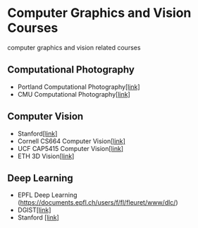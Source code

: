 # Computer Graphics and Vision Courses
computer graphics and vision related courses

## Computational Photography
* Portland Computational Photography[[link]](http://web.cecs.pdx.edu/~fliu/courses/cs510/index.htm)
* CMU Computational Photography[[link]](http://graphics.cs.cmu.edu/courses/15-463/2007_fall/][[link]][http://graphics.cs.cmu.edu/courses/15-463/2010_spring/)

## Computer Vision
* Stanford[[link]](http://vision.stanford.edu/teaching/cs131_fall1718/index.html)
* Cornell CS664 Computer Vision[[link]](http://www.cs.cornell.edu/courses/cs664/2008sp/)
* UCF CAP5415 Computer Vision[[link]](http://www.cs.ucf.edu/~mtappen/cap5415/)
* ETH 3D Vision[[link]](http://www.cvg.ethz.ch/teaching/3dvision/courseSchedule.php)

## Deep Learning
* EPFL Deep Learning (https://documents.epfl.ch/users/f/fl/fleuret/www/dlc/)
* DGIST[[link]](https://github.com/InfolabAI/DeepLearning)
* Stanford [[link]](http://cs231n.stanford.edu/)
